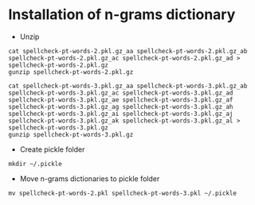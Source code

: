 # Installation of n-grams dictionary

- Unzip
```
cat spellcheck-pt-words-2.pkl.gz_aa spellcheck-pt-words-2.pkl.gz_ab spellcheck-pt-words-2.pkl.gz_ac spellcheck-pt-words-2.pkl.gz_ad > spellcheck-pt-words-2.pkl.gz
gunzip spellcheck-pt-words-2.pkl.gz

cat spellcheck-pt-words-3.pkl.gz_aa spellcheck-pt-words-3.pkl.gz_ab spellcheck-pt-words-3.pkl.gz_ac spellcheck-pt-words-3.pkl.gz_ad spellcheck-pt-words-3.pkl.gz_ae spellcheck-pt-words-3.pkl.gz_af spellcheck-pt-words-3.pkl.gz_ag spellcheck-pt-words-3.pkl.gz_ah spellcheck-pt-words-3.pkl.gz_ai spellcheck-pt-words-3.pkl.gz_aj spellcheck-pt-words-3.pkl.gz_ak spellcheck-pt-words-3.pkl.gz_al > spellcheck-pt-words-3.pkl.gz
gunzip spellcheck-pt-words-3.pkl.gz
```

- Create pickle folder
```
mkdir ~/.pickle
```

- Move n-grams dictionaries to pickle folder
```
mv spellcheck-pt-words-2.pkl spellcheck-pt-words-3.pkl ~/.pickle
```
